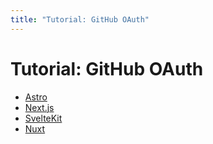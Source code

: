 ```yaml
---
title: "Tutorial: GitHub OAuth"
---
```


# Tutorial: GitHub OAuth

- [Astro](/tutorials/github-oauth/astro)
- [Next.js](/tutorials/github-oauth/nextjs)
- [SvelteKit](/tutorials/github-oauth/sveltekit)
- [Nuxt](/tutorials/github-oauth/nuxt)
